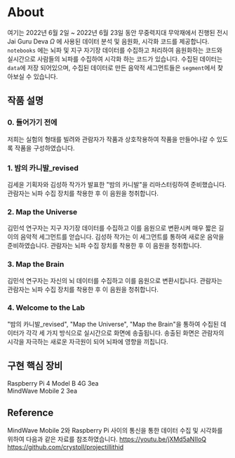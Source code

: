 # About
여기는 2022년 6월 2일 ~ 2022년 6월 23일 동안 무중력지대 무악재에서 진행된 전시 Jai Guru Deva $\Omega$ 에 사용된 데이터 분석 및 음원화, 시각화 코드를 제공합니다.
`notebooks` 에는 뇌파 및 지구 자기장 데이터를 수집하고 처리하여 음원화하는 코드와 실시간으로 사람들의 뇌파를 수집하여 시각화 하는 코드가 있습니다.
수집된 데이터는 `data`에 저장 되어있으며, 수집된 데이터로 만든 음악적 세그먼트들은 `segment`에서 찾아보실 수 있습니다.  

## 작품 설명
### 0. 들어가기 전에
저희는 실험의 형태를 빌려와 관람자가 작품과 상호작용하여 작품을 만들어나갈 수 있도록 작품을 구성하였습니다.

### 1. 밤의 카니발_revised
김세윤 기획자와 김성하 작가가 발표한 "밤의 카니발"을 리마스터링하여 준비했습니다.
관람자는 뇌파 수집 장치를 착용한 후 이 음원을 청취합니다.

### 2. Map the Universe
김민석 연구자는 지구 자기장 데이터를 수집하고 이를 음원으로 변환시켜 매우 짧은 길이의 음악적 세그먼트를 얻습니다.
김성하 작가는 이 세그먼트를 통하여 새로운 음악을 준비하였습니다.
관람자는 뇌파 수집 장치를 착용한 후 이 음원을 청취합니다.

### 3. Map the Brain
김민석 연구자는 자신의 뇌 데이터를 수집하고 이를 음원으로 변환시킵니다.
관람자는 관람자는 뇌파 수집 장치를 착용한 후 이 음원을 청취합니다.

### 4. Welcome to the Lab
"밤의 카니발_revised", "Map the Universe", "Map the Brain"을 통하여 수집된 데이터가 각각 세 가지 방식으로 실시간으로 화면에 송출됩니다.
송출된 화면은 관람자의 시각을 자극하는 새로운 자극원이 되어 뇌파에 영향을 끼칩니다.

## 구현 핵심 장비
Raspberry Pi 4 Model B 4G 3ea  
MindWave Mobile 2 3ea  

## Reference
MindWave Mobile 2와 Raspberry Pi 사이의 통신을 통한 데이터 수집 및 시각화를 위하여 다음과 같은 자료를 참조하였습니다.
https://youtu.be/jXMd5aNIIoQ  
https://github.com/crystoll/projectillithid
